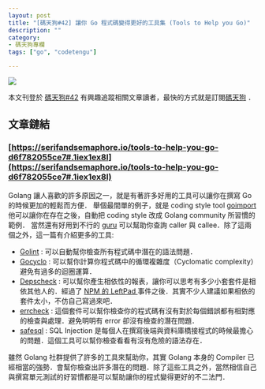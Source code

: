 ```yaml
---
layout: post
title: "[碼天狗#42] 讓你 Go 程式碼變得更好的工具集 (Tools to Help you Go)"
description: ""
category: 
- 碼天狗專欄
tags: ["go", "codetengu"]

---
```


![](https://cdn-images-1.medium.com/max/2000/1*RzE9hBgmsl6gaxCfO4n5Wg.jpeg)

本文刊登於 [碼天狗#42](http://weekly.codetengu.com/issues/42#start) 有興趣追蹤相關文章讀者，最快的方式就是訂閱[碼天狗](http://weekly.codetengu.com) ．

## 文章鏈結

### [https://serifandsemaphore.io/tools-to-help-you-go-d6f782055ce7#.1iex1ex8l](https://serifandsemaphore.io/tools-to-help-you-go-d6f782055ce7#.1iex1ex8l)



Golang 讓人喜歡的許多原因之一，就是有著許多好用的工具可以讓你在撰寫 Go 的時候更加的輕鬆而方便． 舉個最間單的例子，就是 coding style tool [goimport](https://github.com/bradfitz/goimports)  他可以讓你在存在之後，自動把 coding style 改成 Golang community 所習慣的範例． 當然還有好用到不行的 [guru](https://godoc.org/golang.org/x/tools/cmd/guru) 可以幫助你查詢 caller 與 callee．除了這兩個之外，這一篇有介紹更多的工具:

- [Golint](https://github.com/golang/lint) : 可以自動幫你檢查所有程式碼中潛在的語法問題．
- [Gocyclo](https://github.com/fzipp/gocyclo) : 可以幫你計算你程式碼中的循環複雜度（Cyclomatic complexity）避免有過多的迴圈運算．
- [Depscheck](https://github.com/divan/depscheck) :  可以幫你產生相依性的報表，讓你可以思考有多少小套套件是相依其他人的．經過了 [NPM 的 LeftPad ](http://www.thenewslens.com/post/305094/) 事件之後．其實不少人建議如果相依的套件太小，不仿自己寫過來吧．
- [errcheck](https://github.com/kisielk/errcheck) : 這個套件可以幫你檢查你的程式碼有沒有對於每個錯誤都有相對應的檢查與處理．避免明明有 error 卻沒有檢查的潛在問題．
- [safesql](https://github.com/stripe/safesql) : SQL Injection 是每個人在撰寫後端與資料庫橋接程式的時候最擔心的問題．這個工具可以幫你檢查看看有沒有危險的語法存在．

雖然 Golang 社群提供了許多的工具來幫助你，其實 Golang 本身的 Compiler 已經相當的強勢．會幫你檢查出許多潛在的問題．除了這些工具之外，當然相信自己與撰寫單元測試的好習慣都是可以幫助讓你的程式變得更好的不二法門．
